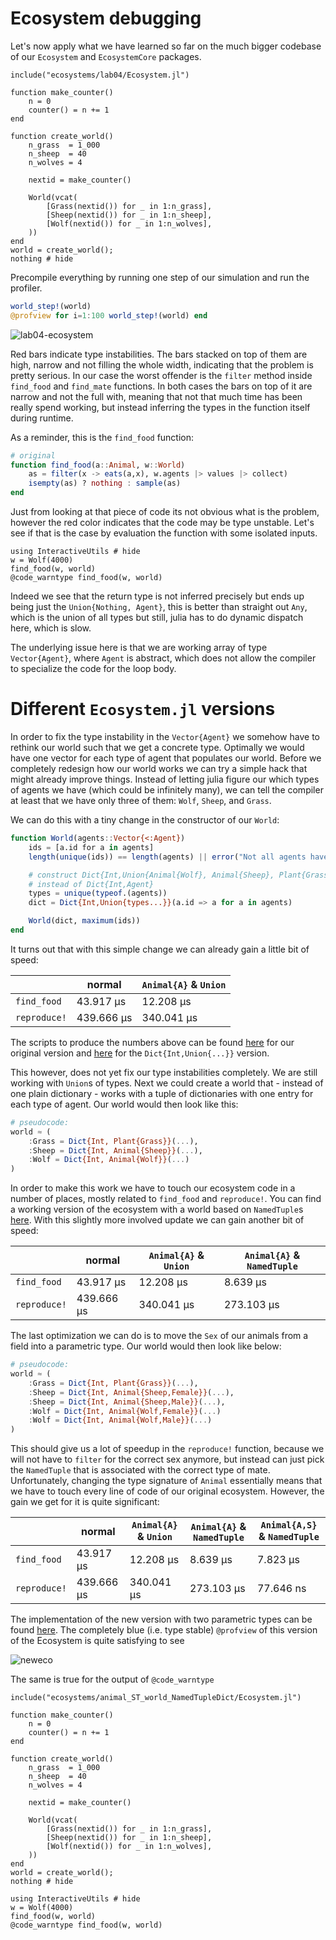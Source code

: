 # Ecosystem debugging
Let's now apply what we have learned so far on the much bigger codebase of our `Ecosystem` and `EcosystemCore` packages. 

```@example block
include("ecosystems/lab04/Ecosystem.jl")

function make_counter()
    n = 0
    counter() = n += 1
end

function create_world()
    n_grass  = 1_000
    n_sheep  = 40
    n_wolves = 4

    nextid = make_counter()

    World(vcat(
        [Grass(nextid()) for _ in 1:n_grass],
        [Sheep(nextid()) for _ in 1:n_sheep],
        [Wolf(nextid()) for _ in 1:n_wolves],
    ))
end
world = create_world();
nothing # hide
```

Precompile everything by running one step of our simulation and run the profiler.

```julia
world_step!(world)
@profview for i=1:100 world_step!(world) end
```
![lab04-ecosystem](ecosystems/lab04-worldstep.png)

Red bars indicate type instabilities. The bars stacked on top of them are high,
narrow and not filling the whole width, indicating that the problem is pretty
serious. In our case the worst offender is the `filter` method inside
`find_food` and `find_mate` functions.
In both cases the bars on top of it are narrow and not the full with, meaning
that not that much time has been really spend working, but instead inferring the
types in the function itself during runtime.

As a reminder, this is the `find_food` function:
```julia
# original
function find_food(a::Animal, w::World)
    as = filter(x -> eats(a,x), w.agents |> values |> collect)
    isempty(as) ? nothing : sample(as)
end
```
Just from looking at that piece of code its not obvious what is the problem,
however the red color indicates that the code may be type unstable. Let's see if
that is the case by evaluation the function with some isolated inputs.

```@example block
using InteractiveUtils # hide
w = Wolf(4000)
find_food(w, world)
@code_warntype find_food(w, world)
```

Indeed we see that the return type is not inferred precisely but ends up being
just the `Union{Nothing, Agent}`, this is better than straight out `Any`, which
is the union of all types but still, julia has to do dynamic dispatch here, which is slow.

The underlying issue here is that we are working array of type `Vector{Agent}`,
where `Agent` is abstract, which does not allow the compiler to specialize the
code for the loop body.


# Different `Ecosystem.jl` versions

In order to fix the type instability in the `Vector{Agent}` we somehow have to
rethink our world such that we get a concrete type. Optimally we would have one
vector for each type of agent that populates our world. Before we completely
redesign how our world works we can try a simple hack that might already improve
things. Instead of letting julia figure our which types of agents we have (which
could be infinitely many), we can tell the compiler at least that we have only
three of them: `Wolf`, `Sheep`, and `Grass`.

We can do this with a tiny change in the constructor of our `World`:

```julia
function World(agents::Vector{<:Agent})
    ids = [a.id for a in agents]
    length(unique(ids)) == length(agents) || error("Not all agents have unique IDs!")

    # construct Dict{Int,Union{Animal{Wolf}, Animal{Sheep}, Plant{Grass}}}
    # instead of Dict{Int,Agent}
    types = unique(typeof.(agents))
    dict = Dict{Int,Union{types...}}(a.id => a for a in agents)

    World(dict, maximum(ids))
end
```

It turns out that with this simple change we can already gain a little bit of speed:

|              | normal     | `Animal{A}` & `Union` |
|--------------|------------|-----------------------|
| `find_food`  | 43.917 μs  | 12.208 μs             |
| `reproduce!` | 439.666 μs | 340.041 μs            |

The scripts to produce the numbers above can be found
[here](ecosystems/lab04/bench.jl) for our original version and
[here](ecosystems/animal_S_world_DictUnion/bench.jl) for the `Dict{Int,Union{...}}` version.

This however, does not yet fix our type instabilities completely. We are still working with `Union`s of types.
Next we could create a world that - instead of one plain dictionary - works with a tuple of dictionaries
with one entry for each type of agent. Our world would then look like this:
```julia
# pseudocode:
world ≈ (
    :Grass = Dict{Int, Plant{Grass}}(...),
    :Sheep = Dict{Int, Animal{Sheep}}(...),
    :Wolf = Dict{Int, Animal{Wolf}}(...)
)
```
In order to make this work we have to touch our ecosystem code in a number of
places, mostly related to `find_food` and `reproduce!`.  You can find a working
version of the ecosystem with a world based on `NamedTuple`s
[here](ecosystems/animal_S_world_NamedTupleDict/Ecosystem.jl).
With this slightly more involved update we can gain another bit of speed:

|              | normal     | `Animal{A}` & `Union` | `Animal{A}` & `NamedTuple` |
|--------------|------------|-----------------------|----------------------------|
| `find_food`  | 43.917 μs  | 12.208 μs             | 8.639 μs                   |
| `reproduce!` | 439.666 μs | 340.041 μs            | 273.103 μs                 |


The last optimization we can do is to move the `Sex` of our animals from a field
into a parametric type. Our world would then look like below:
```julia
# pseudocode:
world ≈ (
    :Grass = Dict{Int, Plant{Grass}}(...),
    :Sheep = Dict{Int, Animal{Sheep,Female}}(...),
    :Sheep = Dict{Int, Animal{Sheep,Male}}(...),
    :Wolf = Dict{Int, Animal{Wolf,Female}}(...)
    :Wolf = Dict{Int, Animal{Wolf,Male}}(...)
)
```
This should give us a lot of speedup in the `reproduce!` function, because we
will not have to `filter` for the correct sex anymore, but instead can just pick
the `NamedTuple` that is associated with the correct type of mate.
Unfortunately, changing the type signature of `Animal` essentially means that we
have to touch every line of code of our original ecosystem. However, the gain we
get for it is quite significant:

|              | normal     | `Animal{A}` & `Union` | `Animal{A}` & `NamedTuple` | `Animal{A,S}` & `NamedTuple` |
|--------------|------------|-----------------------|----------------------------|------------------------------|
| `find_food`  | 43.917 μs  | 12.208 μs             | 8.639 μs                   | 7.823 μs                     |
| `reproduce!` | 439.666 μs | 340.041 μs            | 273.103 μs                 | 77.646 ns                    |

The implementation of the new version with two parametric types can be found [here](ecosystems/animal_ST_world_NamedTupleDict/Ecosystem.jl). The completely blue (i.e. type stable) `@profview` of this version of the Ecosystem is quite satisfying to see

![neweco](ecosystems/animal_ST_world_NamedTuple_worldstep.png)

The same is true for the output of `@code_warntype`

```@example newblock
include("ecosystems/animal_ST_world_NamedTupleDict/Ecosystem.jl")

function make_counter()
    n = 0
    counter() = n += 1
end

function create_world()
    n_grass  = 1_000
    n_sheep  = 40
    n_wolves = 4

    nextid = make_counter()

    World(vcat(
        [Grass(nextid()) for _ in 1:n_grass],
        [Sheep(nextid()) for _ in 1:n_sheep],
        [Wolf(nextid()) for _ in 1:n_wolves],
    ))
end
world = create_world();
nothing # hide
```
```@example newblock
using InteractiveUtils # hide
w = Wolf(4000)
find_food(w, world)
@code_warntype find_food(w, world)
```
